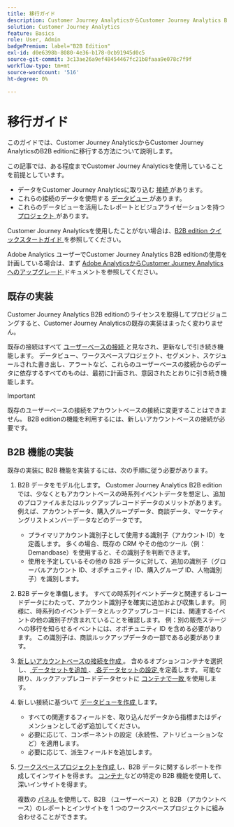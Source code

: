 ```yaml
---
title: 移行ガイド
description: Customer Journey AnalyticsからCustomer Journey Analytics B2B editionに移行する方法を説明します
solution: Customer Journey Analytics
feature: Basics
role: User, Admin
badgePremium: label="B2B Edition"
exl-id: d0e6398b-8080-4e36-b178-0cb91945d0c5
source-git-commit: 3c13ae26a9ef48454467fc21b8faaa9e078c7f9f
workflow-type: tm+mt
source-wordcount: '516'
ht-degree: 0%

---
```


# 移行ガイド

このガイドでは、Customer Journey AnalyticsからCustomer Journey AnalyticsのB2B editionに移行する方法について説明します。

この記事では、ある程度までCustomer Journey Analyticsを使用していることを前提としています。

* データをCustomer Journey Analyticsに取り込む [ 接続 ](/help/connections/overview.md) があります。
* これらの接続のデータを使用する [ データビュー ](/help/data-views/data-views.md) があります。
* これらのデータビューを活用したレポートとビジュアライゼーションを持つ [ プロジェクト ](/help/analysis-workspace/home.md) があります。

Customer Journey Analyticsを使用したことがない場合は、[B2B edition クイックスタートガイド ](cja-b2b-quick-start-guide.md) を参照してください。

Adobe Analytics ユーザーでCustomer Journey Analytics B2B editionの使用を計画している場合は、まず [Adobe AnalyticsからCustomer Journey Analyticsへのアップグレード ](cja-upgrade/cja-upgrade-recommendations.md) ドキュメントを参照してください。


## 既存の実装

Customer Journey Analytics B2B editionのライセンスを取得してプロビジョニングすると、Customer Journey Analyticsの既存の実装はまったく変わりません。

既存の接続はすべて [ ユーザーベースの接続 ](cja-b2b-concepts-features.md#connections-and-identifiers) と見なされ、更新なしで引き続き機能します。 データビュー、ワークスペースプロジェクト、セグメント、スケジュールされた書き出し、アラートなど、これらのユーザーベースの接続からのデータに依存するすべてのものは、最初に計画され、意図されたとおりに引き続き機能します。

>[!IMPORTANT]
>
>既存のユーザーベースの接続をアカウントベースの接続に変更することはできません。 B2B editionの機能を利用するには、新しいアカウントベースの接続が必要です。
>


## B2B 機能の実装

既存の実装に B2B 機能を実装するには、次の手順に従う必要があります。

1. B2B データをモデル化します。 Customer Journey Analytics B2B editionでは、少なくともアカウントベースの時系列イベントデータを想定し、追加のプロファイルまたはルックアップレコードデータのメリットがあります。 例えば、アカウントデータ、購入グループデータ、商談データ、マーケティングリストメンバーデータなどのデータです。

   * プライマリアカウント識別子として使用する識別子（アカウント ID）を定義します。 多くの場合、既存の CRM やその他のツール（例：Demandbase）を使用すると、その識別子を判断できます。
   * 使用を予定しているその他の B2B データに対して、追加の識別子（グローバルアカウント ID、オポチュニティ ID、購入グループ ID、人物識別子）を識別します。

1. B2B データを準備します。 すべての時系列イベントデータと関連するレコードデータにわたって、アカウント識別子を確実に追加および収集します。 同様に、時系列のイベントデータとルックアップレコードには、関連するイベントの他の識別子が含まれていることを確認します。 例：別の販売ステージへの移行を知らせるイベントには、オポチュニティ ID を含める必要があります。 この識別子は、商談ルックアップデータの一部である必要があります。

1. [ 新しいアカウントベースの接続を作成 ](/help/connections/create-connection.md#account-based-connection)。 含めるオプションコンテナを選択し、[ データセットを追加 ](/help/connections/create-connection.md#add-datasets)、[ 各データセットの設定 ](/help/connections/create-connection.md#dataset-settings) を定義します。 可能な限り、ルックアップレコードデータセットに [ コンテナで一致 ](cja-b2b-concepts-features.md#match-by-container) を使用します。

1. 新しい接続に基づいて [ データビューを作成 ](/help/data-views/create-dataview.md) します。

   * すべての関連するフィールドを、取り込んだデータから指標またはディメンションとして必ず追加してください。
   * 必要に応じて、コンポーネントの設定（永続性、アトリビューションなど）を適用します。
   * 必要に応じて、派生フィールドを追加します。

1. [ ワークスペースプロジェクトを作成 ](/help/analysis-workspace/build-workspace-project/create-projects.md) し、B2B データに関するレポートを作成してインサイトを得ます。 [ コンテナ ](cja-b2b-concepts-features.md#containers) などの特定の B2B 機能を使用して、深いインサイトを得ます。

   複数の [ パネル ](/help/analysis-workspace/c-panels/panels.md) を使用して、B2B （ユーザーベース）と B2B （アカウントベース）のレポートとインサイトを 1 つのワークスペースプロジェクトに組み合わせることができます。
